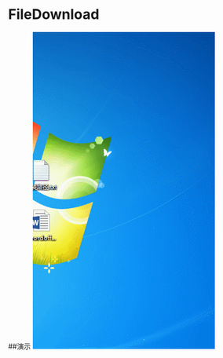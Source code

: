 #  FileDownload
##演示
  ![](https://github.com/busySnail/FileDownload/blob/master/resource/demo.gif)
